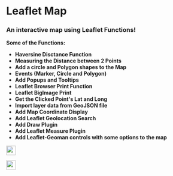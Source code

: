 # Leaflet Map

<h3>An interactive map using Leaflet Functions!</h3>

<b>Some of the Functions:<b>
<ul>
    <li>Haversine Disctance Function</li>
    <li>Measuring the Distance between 2 Points</li>
    <li>Add a circle and Polygon shapes to the Map</li>
    <li>Events (Marker, Circle and Polygon)</li>
    <li>Add Popups and Tooltips</li>
    <li>Leaflet Browser Print Function</li>
    <li>Leaflet BigImage Print</li>
    <li>Get the Clicked Point's Lat and Long</li>
    <li>Import layer data from GeoJSON file</li>
    <li>Add Map Coordinate Display</li>
    <li>Add Leaflet Geolocation Search</li>
    <li>Add Draw Plugin</li>
    <li>Add Leaflet Measure Plugin</li>
    <li>Add Leaflet-Geoman controls with some options to the map</li>
</ul>
<p>
    <a href="https://abmap.netlify.app/"
    ><img
      src="https://img.shields.io/static/v1?label=&message=Live%20Demo&color=orange"
      height="25"
  /></a>
    
<a href="https://donate-crypto.netlify.app/"
    ><img
      src="https://img.shields.io/static/v1?label=Was%20this%20useful?&message=Please%20consider%20donating%20to%20support!&color=brighgreen"
      height="25"
  /></a>
</p>
